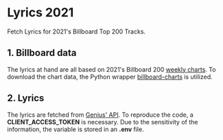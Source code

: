 # Lyrics 2021
Fetch Lyrics for 2021's Billboard Top 200 Tracks.

## 1. Billboard data
The lyrics at hand are all based on 2021's Billboard 200 [weekly charts](https://www.billboard.com/charts/billboard-200).
To download the chart data, the Python wrapper [billboard-charts](https://github.com/guoguo12/billboard-charts) is utilized.

## 2. Lyrics
The lyrics are fetched from [Genius' API](https://github.com/johnwmillr/LyricsGenius). To reproduce the code, a **CLIENT_ACCESS_TOKEN** is necessary.
Due to the sensitivity of the information, the variable is stored in an **.env** file.